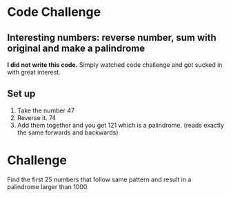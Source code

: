 # Code Challenge

## Interesting numbers: reverse number, sum with original and make a palindrome

**I did not write this code.** Simply watched code challenge and got sucked in with great interest.

## Set up

1. Take the number 47
2. Reverse it. 74
3. Add them together and you get 121 which is a palindrome. (reads exactly the same forwards and backwards)

# Challenge
Find the first 25 numbers that follow same pattern and result in a palindrome larger than 1000.
